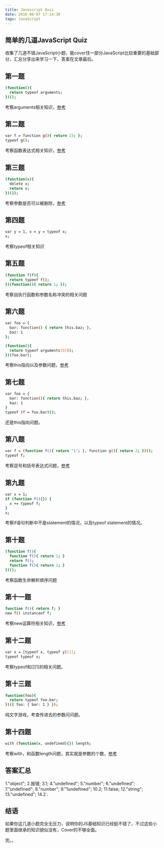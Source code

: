 ```yaml
---
title: Javascript Quiz
date: 2016-06-07 17:14:30
tags: JavaScript
---
```


## 简单的几道JavaScript Quiz

收集了几道不错JavaScript小题，能cover住一部分JavaScript比较重要的基础部分，汇总分享出来学习一下，答案在文章最后。


## 第一题

``` bash
(function(){ 
  return typeof arguments; 
})();
```

考察arguments相关知识，[参考](https://developer.mozilla.org/zh-CN/docs/JavaScript/Reference/Operators/typeof)


## 第二题

``` bash
var f = function g(){ return 23; }; 
typeof g();
```

考察函数表达式相关知识，[参考](http://kangax.github.io/nfe/)

## 第三题

``` bash
(function(x){ 
  delete x; 
  return x; 
})(1);
```

考察参数是否可以被删除，[参考](http://perfectionkills.com/understanding-delete/)

## 第四题

``` bash
var y = 1, x = y = typeof x; 
x;
```

考察typeof相关知识

## 第五题

``` bash
(function f(f){ 
  return typeof f(); 
})(function(){ return 1; });
```

考察自执行函数和参数名称冲突的相关问题

## 第六题

``` bash
var foo = {  
  bar: function() { return this.baz; },  
  baz: 1 
}; 

(function(){  
  return typeof arguments[0](); 
})(foo.bar);
```

考察this指向以及参数问题，[参考](https://developer.mozilla.org/en/Core_JavaScript_1.5_Reference/Operators/Special_Operators/this_Operator#Description)

## 第七题

``` bash
var foo = { 
  bar: function(){ return this.baz; }, 
  baz: 1 
} 
typeof (f = foo.bar)();
```

还是this指向问题。


## 第八题

``` bash
var f = (function f(){ return "1"; }, function g(){ return 2; })(); 
typeof f;
```

考察逗号和括号表达式问题，[参考](http://www.2ality.com/2012/09/expressions-vs-statements.html)

## 第九题

``` bash
var x = 1; 
if (function f(){}) { 
  x += typeof f; 
} 
x;
```

考察if语句判断中不是statement的情况，以及typeof statement的情况。

## 第十题

``` bash
(function f(){ 
  function f(){ return 1; } 
  return f(); 
  function f(){ return 2; } 
})();
```

考察函数生命解析顺序问题

## 第十一题

``` bash
function f(){ return f; } 
new f() instanceof f;
```

考察new运算符相关知识，[参考](http://www.cnblogs.com/aaronjs/archive/2012/07/04/2575570.html)

## 第十二题

``` bash
var x = [typeof x, typeof y][1];
typeof typeof x;
```

考察typeof和[][1]的相关问题。

## 第十三题

``` bash
function(foo){ 
  return typeof foo.bar; 
})({ foo: { bar: 1 } });
```

纯文字游戏，考查传进去的参数问问题。

## 第十四题

``` bash
with (function(x, undefined){}) length;
``` 

考察with，和函数length问题，其实就是参数的个数，[参考](http://developer.mozilla.org/en/docs/Core_JavaScript_1.5_Reference:Statements:with)


## 答案汇总
1."object";
2.报错;
3.1;
4."undefined";
5."number";
6."undefined";
7."undefined"; 
8."number"; 
9."1undefined"; 
10.2; 
11.false; 
12."string"; 
13."undefined"; 
14.2 .

## 结语

如果你这几道小题完全无压力，说明你的JS基础知识已经挺不错了，不过这些小题里面继承的知识貌似没有，Cover的不够全面。

完。。








